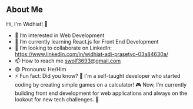 ## About Me
Hi, I'm Widhiat! 👋
- 👀 I’m interested in Web Development
- 🌱 I’m currently learning React.js for Front End Development
- 💞️ I’m looking to collaborate on LinkedIn: https://www.linkedin.com/in/widhiat-adi-prasetyo-03a84630a/
- 📫 How to reach me swolf3693@gmail.com
- 😄 Pronouns: He/Him
- ⚡ Fun fact: Did you know? 🧠
I'm a self-taught developer who started coding by creating simple games on a calculator! 🎮 Now, I’m currently building front end development for web applications and always on the lookout for new tech challenges. 🚀

<!---
WidhiatAdiP/WidhiatAdiP is a ✨ special ✨ repository because its `README.md` (this file) appears on your GitHub profile.
You can click the Preview link to take a look at your changes.
--->
